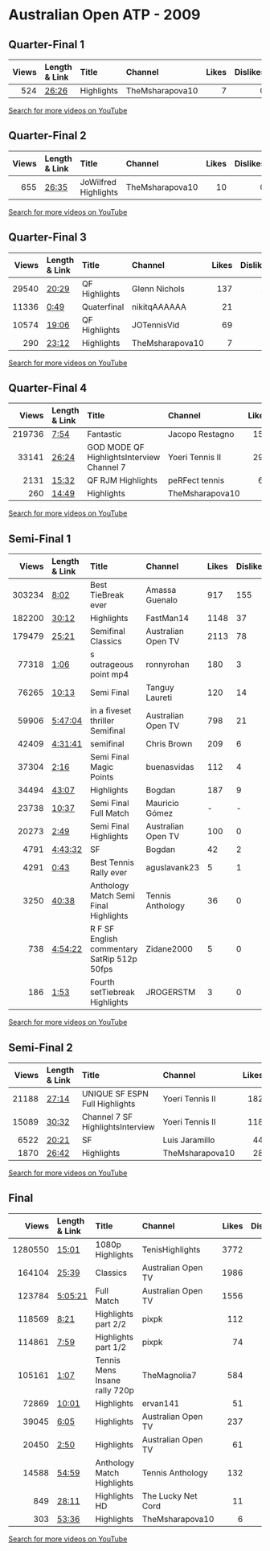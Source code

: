 
# Australian Open ATP - 2009
    
## Quarter-Final 1
|   Views | Length & Link                                        | Title      | Channel         |   Likes |   Dislikes |
|--------:|:-----------------------------------------------------|:-----------|:----------------|--------:|-----------:|
|     524 | [26:26](https://www.youtube.com/watch?v=1xIJVJmIsh0) | Highlights | TheMsharapova10 |       7 |          0 |

[Search for more videos on YouTube](https://www.youtube.com/results?search_query=%22australian+open%22+%22Nadal%22+%22Simon%22+%222009%22+%22highlights%22)     

## Quarter-Final 2
|   Views | Length & Link                                        | Title                   | Channel         |   Likes |   Dislikes |
|--------:|:-----------------------------------------------------|:------------------------|:----------------|--------:|-----------:|
|     655 | [26:35](https://www.youtube.com/watch?v=zToziVjIXVk) | JoWilfred    Highlights | TheMsharapova10 |      10 |          0 |

[Search for more videos on YouTube](https://www.youtube.com/results?search_query=%22australian+open%22+%22Verdasco%22+%22Tsonga%22+%222009%22+%22highlights%22)     

## Quarter-Final 3
|   Views | Length & Link                                        | Title         | Channel         |   Likes |   Dislikes |
|--------:|:-----------------------------------------------------|:--------------|:----------------|--------:|-----------:|
|   29540 | [20:29](https://www.youtube.com/watch?v=Gg6-S62pnwQ) | QF Highlights | Glenn Nichols   |     137 |         15 |
|   11336 | [0:49](https://www.youtube.com/watch?v=1Uto9WckV4U)  | Quaterfinal   | nikitqAAAAAA    |      21 |          0 |
|   10574 | [19:06](https://www.youtube.com/watch?v=JZsHi1biXuU) | QF Highlights | JOTennisVid     |      69 |          2 |
|     290 | [23:12](https://www.youtube.com/watch?v=i2w8SP2oVVI) | Highlights    | TheMsharapova10 |       7 |          0 |

[Search for more videos on YouTube](https://www.youtube.com/results?search_query=%22australian+open%22+%22Roddick%22+%22Djokovic%22+%222009%22+%22highlights%22)     

## Quarter-Final 4
|   Views | Length & Link                                        | Title                                          | Channel         |   Likes |   Dislikes |
|--------:|:-----------------------------------------------------|:-----------------------------------------------|:----------------|--------:|-----------:|
|  219736 | [7:54](https://www.youtube.com/watch?v=kWl760dymnY)  | Fantastic                                      | Jacopo Restagno |     154 |         10 |
|   33141 | [26:24](https://www.youtube.com/watch?v=4O5QtLu6z5g) | GOD MODE    QF   HighlightsInterview Channel 7 | Yoeri Tennis II |     294 |          7 |
|    2131 | [15:32](https://www.youtube.com/watch?v=-9n7BuXY5JA) | QF  RJM  Highlights                            | peRFect tennis  |      63 |          1 |
|     260 | [14:49](https://www.youtube.com/watch?v=DZ8U9p8iMp0) | Highlights                                     | TheMsharapova10 |       6 |          0 |

[Search for more videos on YouTube](https://www.youtube.com/results?search_query=%22australian+open%22+%22Federer%22+%22Potro%22+%222009%22+%22highlights%22)     

## Semi-Final 1
|   Views | Length & Link                                          | Title                                           | Channel            | Likes   | Dislikes   |
|--------:|:-------------------------------------------------------|:------------------------------------------------|:-------------------|:--------|:-----------|
|  303234 | [8:02](https://www.youtube.com/watch?v=NjnvvzmX6MY)    | Best TieBreak ever                              | Amassa Guenalo     | 917     | 155        |
|  182200 | [30:12](https://www.youtube.com/watch?v=GWKvKYUdQWc)   | Highlights                                      | FastMan14          | 1148    | 37         |
|  179479 | [25:21](https://www.youtube.com/watch?v=7JQCUZ7wH_8)   | Semifinal   Classics                            | Australian Open TV | 2113    | 78         |
|   77318 | [1:06](https://www.youtube.com/watch?v=MoB8fUIBYLQ)    | s outrageous point     mp4                      | ronnyrohan         | 180     | 3          |
|   76265 | [10:13](https://www.youtube.com/watch?v=k_5-FcP4aec)   | Semi Final                                      | Tanguy Laureti     | 120     | 14         |
|   59906 | [5:47:04](https://www.youtube.com/watch?v=Z8-AgZ6w1fE) | in a fiveset thriller    Semifinal              | Australian Open TV | 798     | 21         |
|   42409 | [4:31:41](https://www.youtube.com/watch?v=et6jm5HjCyM) | semifinal                                       | Chris Brown        | 209     | 6          |
|   37304 | [2:16](https://www.youtube.com/watch?v=miofGFk5_Cc)    | Semi Final    Magic Points                      | buenasvidas        | 112     | 4          |
|   34494 | [43:07](https://www.youtube.com/watch?v=fR9oTCW5Q00)   | Highlights                                      | Bogdan             | 187     | 9          |
|   23738 | [10:37](https://www.youtube.com/watch?v=GrfRwzXnLag)   | Semi Final  Full Match                          | Mauricio Gómez     | -       | -          |
|   20273 | [2:49](https://www.youtube.com/watch?v=vRbZR98FyJc)    | Semi Final Highlights                           | Australian Open TV | 100     | 0          |
|    4791 | [4:43:32](https://www.youtube.com/watch?v=n46fwzENCpc) | SF                                              | Bogdan             | 42      | 2          |
|    4291 | [0:43](https://www.youtube.com/watch?v=m97MbckWOA0)    | Best Tennis Rally ever                          | aguslavank23       | 5       | 1          |
|    3250 | [40:38](https://www.youtube.com/watch?v=T2VgXZd1dAc)   | Anthology Match    Semi Final     Highlights    | Tennis Anthology   | 36      | 0          |
|     738 | [4:54:22](https://www.youtube.com/watch?v=Wnqb81gVU5A) | R F     SF English commentary SatRip 512p 50fps | Zidane2000         | 5       | 0          |
|     186 | [1:53](https://www.youtube.com/watch?v=5_ggbWNWzkk)    | Fourth setTiebreak Highlights                   | JROGERSTM          | 3       | 0          |

[Search for more videos on YouTube](https://www.youtube.com/results?search_query=%22australian+open%22+%22Nadal%22+%22Verdasco%22+%222009%22+%22highlights%22)     

## Semi-Final 2
|   Views | Length & Link                                        | Title                                 | Channel         |   Likes |   Dislikes |
|--------:|:-----------------------------------------------------|:--------------------------------------|:----------------|--------:|-----------:|
|   21188 | [27:14](https://www.youtube.com/watch?v=rz1f6C2UGJE) | UNIQUE   SF   ESPN Full Highlights    | Yoeri Tennis II |     182 |          3 |
|   15089 | [30:32](https://www.youtube.com/watch?v=QQUuQZWBJwA) | Channel 7    SF   HighlightsInterview | Yoeri Tennis II |     118 |          1 |
|    6522 | [20:21](https://www.youtube.com/watch?v=tRI2YShVyVU) | SF                                    | Luis Jaramillo  |      44 |          1 |
|    1870 | [26:42](https://www.youtube.com/watch?v=O4eojbXQZWM) | Highlights                            | TheMsharapova10 |      28 |          1 |

[Search for more videos on YouTube](https://www.youtube.com/results?search_query=%22australian+open%22+%22Federer%22+%22Roddick%22+%222009%22+%22highlights%22)     

## Final
|   Views | Length & Link                                          | Title                                | Channel            |   Likes |   Dislikes |
|--------:|:-------------------------------------------------------|:-------------------------------------|:-------------------|--------:|-----------:|
| 1280550 | [15:01](https://www.youtube.com/watch?v=KkI4FpZDQcc)   | 1080p Highlights                     | TenisHighlights    |    3772 |        254 |
|  164104 | [25:39](https://www.youtube.com/watch?v=kbxQ8AQ59Go)   | Classics                             | Australian Open TV |    1986 |         46 |
|  123784 | [5:05:21](https://www.youtube.com/watch?v=BwLUgip8OSI) | Full Match                           | Australian Open TV |    1556 |         38 |
|  118569 | [8:21](https://www.youtube.com/watch?v=R9ScrTI_WQE)    | Highlights part 2/2                  | pixpk              |     112 |          7 |
|  114861 | [7:59](https://www.youtube.com/watch?v=S-MtL3tGzlY)    | Highlights part 1/2                  | pixpk              |      74 |          3 |
|  105161 | [1:07](https://www.youtube.com/watch?v=EQ7kyUknYjM)    | Tennis   Mens      Insane rally 720p | TheMagnolia7       |     584 |          6 |
|   72869 | [10:01](https://www.youtube.com/watch?v=mvr-bsIJx50)   | Highlights                           | ervan141           |      51 |          3 |
|   39045 | [6:05](https://www.youtube.com/watch?v=zZO7saJQRxw)    | Highlights                           | Australian Open TV |     237 |         15 |
|   20450 | [2:50](https://www.youtube.com/watch?v=8u58IUaseNs)    | Highlights                           | Australian Open TV |      61 |          3 |
|   14588 | [54:59](https://www.youtube.com/watch?v=yDROIwKjRN0)   | Anthology Match         Highlights   | Tennis Anthology   |     132 |          5 |
|     849 | [28:11](https://www.youtube.com/watch?v=_6nCS_9oAE0)   | Highlights HD                        | The Lucky Net Cord |      11 |          0 |
|     303 | [53:36](https://www.youtube.com/watch?v=0X-7i8gprVQ)   | Highlights                           | TheMsharapova10    |       6 |          0 |

[Search for more videos on YouTube](https://www.youtube.com/results?search_query=%22australian+open%22+%22Nadal%22+%22Federer%22+%222009%22+%22highlights%22)     
